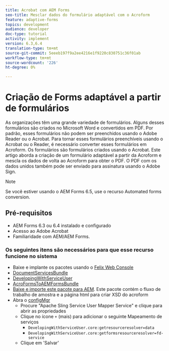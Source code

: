 ```yaml
---
title: Acrobat com AEM Forms
seo-title: Mesclar dados do formulário adaptável com o Acroform
feature: adaptive-forms
topics: development
audience: developer
doc-type: tutorial
activity: implement
version: 6.3,6.4
translation-type: tm+mt
source-git-commit: 5eeeb197f9a2ee4216e1f9220c830751c36f01ab
workflow-type: tm+mt
source-wordcount: '226'
ht-degree: 0%

---
```



# Criação de Forms adaptável a partir de formulários

As organizações têm uma grande variedade de formulários. Alguns desses formulários são criados no Microsoft Word e convertidos em PDF. Por padrão, esses formulários não podem ser preenchidos usando o Adobe Reader ou o Acrobat. Para tornar esses formulários preenchíveis usando o Acrobat ou o Reader, é necessário converter esses formulários em Acroform. Os formulários são formulários criados usando o Acrobat. Este artigo aborda a criação de um formulário adaptável a partir da Acroform e mescla os dados de volta ao Acroform para obter o PDF. O PDF com os dados unidos também pode ser enviado para assinatura usando o Adobe Sign.

>[!NOTE]
>
>Se você estiver usando o AEM Forms 6.5, use o recurso Automated forms conversion.

## Pré-requisitos

* AEM Forms 6.3 ou 6.4 instalado e configurado
* Acesso ao Adobe Acrobat
* Familiaridade com AEM/AEM Forms.

### Os seguintes itens são necessários para que esse recurso funcione no sistema

* Baixe e implante os pacotes usando o [Felix Web Console](http://localhost:4502/system/console/bundles)
* [DocumentServicesBundle](/help/forms/assets/common-osgi-bundles/AEMFormsDocumentServices.core-1.0-SNAPSHOT.jar)
* [DevelopingWithServiceUser](/help/forms/assets/common-osgi-bundles/DevelopingWithServiceUser.jar)
* [AcroFormsToAEMFormsBundle](https://forms.enablementadobe.com/content/DemoServerBundles/AcroFormToAEMForm.core-1.0-SNAPSHOT.jar)
* [Baixe e importe este pacote para AEM](assets/acro-form-aem-form.zip). Este pacote contém o fluxo de trabalho de amostra e a página html para criar XSD do acroform
* Abra o [configMgr](http://localhost:4502/system/console/configMgr)
   * Procure &quot;Apache Sling Service User Mapper Service&quot; e clique para abrir as propriedades
   * Clique no ícone `+` (mais) para adicionar o seguinte Mapeamento de serviços
      * `DevelopingWithServiceUser.core:getresourceresolver=data`
      * `DevelopingWithServiceUser.core:getformsresourceresolver=fd-service`
   * Clique em &#39;Salvar&#39;
